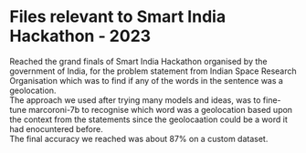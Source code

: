 # Files relevant to Smart India Hackathon - 2023
Reached the grand finals of Smart India Hackathon organised by the government of India, for the problem statement from Indian Space Research Organisation which was to find if any of the words in the sentence was a geolocation.  
The approach we used after trying many models and ideas, was to fine-tune marcoroni-7b to recognise which word was a geolocation based upon the context from the statements since the geolocaation could be a word it had enocuntered before.  
The final accuracy we reached was about 87% on a custom dataset.

